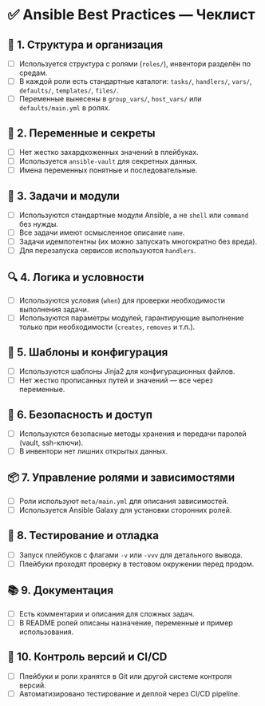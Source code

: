 # ✅ Ansible Best Practices — Чеклист

## 📁 1. Структура и организация
- [ ] Используется структура с ролями (`roles/`), инвентори разделён по средам.
- [ ] В каждой роли есть стандартные каталоги: `tasks/`, `handlers/`, `vars/`, `defaults/`, `templates/`, `files/`.
- [ ] Переменные вынесены в `group_vars/`, `host_vars/` или `defaults/main.yml` в ролях.

## 🔧 2. Переменные и секреты
- [ ] Нет жестко захардкоженных значений в плейбуках.
- [ ] Используется `ansible-vault` для секретных данных.
- [ ] Имена переменных понятные и последовательные.

## 🧩 3. Задачи и модули
- [ ] Используются стандартные модули Ansible, а не `shell` или `command` без нужды.
- [ ] Все задачи имеют осмысленное описание `name`.
- [ ] Задачи идемпотентны (их можно запускать многократно без вреда).
- [ ] Для перезапуска сервисов используются `handlers`.

## 🔍 4. Логика и условности
- [ ] Используются условия (`when`) для проверки необходимости выполнения задачи.
- [ ] Используются параметры модулей, гарантирующие выполнение только при необходимости (`creates`, `removes` и т.п.).

## 📝 5. Шаблоны и конфигурация
- [ ] Используются шаблоны Jinja2 для конфигурационных файлов.
- [ ] Нет жестко прописанных путей и значений — все через переменные.

## 🔐 6. Безопасность и доступ
- [ ] Используются безопасные методы хранения и передачи паролей (vault, ssh-ключи).
- [ ] В инвентори нет лишних открытых данных.

## 📦 7. Управление ролями и зависимостями
- [ ] Роли используют `meta/main.yml` для описания зависимостей.
- [ ] Используется Ansible Galaxy для установки сторонних ролей.

## 🧪 8. Тестирование и отладка
- [ ] Запуск плейбуков с флагами `-v` или `-vvv` для детального вывода.
- [ ] Плейбуки проходят проверку в тестовом окружении перед продом.

## 📚 9. Документация
- [ ] Есть комментарии и описания для сложных задач.
- [ ] В README ролей описаны назначение, переменные и пример использования.

## 🔁 10. Контроль версий и CI/CD
- [ ] Плейбуки и роли хранятся в Git или другой системе контроля версий.
- [ ] Автоматизировано тестирование и деплой через CI/CD pipeline.

